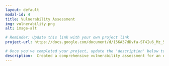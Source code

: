 ```yaml
---
layout: default
modal-id: 4
title: Vulnerability Assessment
img: vulnerability.png
alt: image-alt

# Reminder: Update this link with your own project link
project-url: https://docs.google.com/document/d/15KA37dDvfa-ST4Iu6_Mz_5BnSi3bJ88woXAD90rHoic/edit?usp=sharing

# Once you've completed your project, update the 'description' below to this one: Created a comprehensive vulnerability assessment for an open public database server, analyzing risk factors and proposing security enhancements in line with NIST SP 800-30 to mitigate potential threats and safeguard business operations.
description:  Created a comprehensive vulnerability assessment for an open public database server, analyzing risk factors and proposing security enhancements in line with NIST SP 800-30 to mitigate potential threats and safeguard business operations.
---
```

